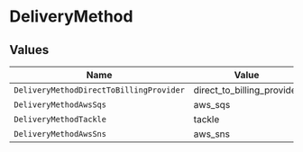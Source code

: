 # DeliveryMethod


## Values

| Name                                    | Value                                   |
| --------------------------------------- | --------------------------------------- |
| `DeliveryMethodDirectToBillingProvider` | direct_to_billing_provider              |
| `DeliveryMethodAwsSqs`                  | aws_sqs                                 |
| `DeliveryMethodTackle`                  | tackle                                  |
| `DeliveryMethodAwsSns`                  | aws_sns                                 |